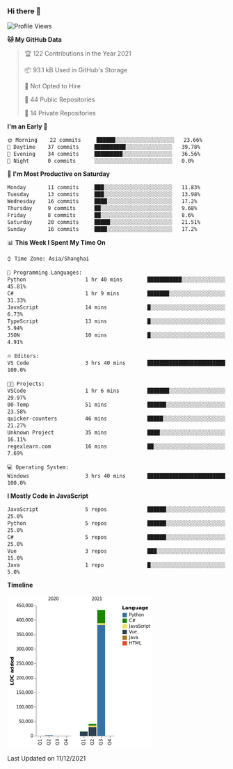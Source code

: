 ### Hi there 👋
<!--START_SECTION:waka-->
![Profile Views](http://img.shields.io/badge/Profile%20Views-0-blue)

**🐱 My GitHub Data** 

> 🏆 122 Contributions in the Year 2021
 > 
> 📦 93.1 kB Used in GitHub's Storage 
 > 
> 🚫 Not Opted to Hire
 > 
> 📜 44 Public Repositories 
 > 
> 🔑 14 Private Repositories  
 > 
**I'm an Early 🐤** 

```text
🌞 Morning    22 commits     ██████░░░░░░░░░░░░░░░░░░░   23.66% 
🌆 Daytime    37 commits     ██████████░░░░░░░░░░░░░░░   39.78% 
🌃 Evening    34 commits     █████████░░░░░░░░░░░░░░░░   36.56% 
🌙 Night      0 commits      ░░░░░░░░░░░░░░░░░░░░░░░░░   0.0%

```
📅 **I'm Most Productive on Saturday** 

```text
Monday       11 commits     ███░░░░░░░░░░░░░░░░░░░░░░   11.83% 
Tuesday      13 commits     ███░░░░░░░░░░░░░░░░░░░░░░   13.98% 
Wednesday    16 commits     ████░░░░░░░░░░░░░░░░░░░░░   17.2% 
Thursday     9 commits      ██░░░░░░░░░░░░░░░░░░░░░░░   9.68% 
Friday       8 commits      ██░░░░░░░░░░░░░░░░░░░░░░░   8.6% 
Saturday     20 commits     █████░░░░░░░░░░░░░░░░░░░░   21.51% 
Sunday       16 commits     ████░░░░░░░░░░░░░░░░░░░░░   17.2%

```


📊 **This Week I Spent My Time On** 

```text
⌚︎ Time Zone: Asia/Shanghai

💬 Programming Languages: 
Python                   1 hr 40 mins        ███████████░░░░░░░░░░░░░░   45.81% 
C#                       1 hr 9 mins         ███████░░░░░░░░░░░░░░░░░░   31.33% 
JavaScript               14 mins             █░░░░░░░░░░░░░░░░░░░░░░░░   6.73% 
TypeScript               13 mins             █░░░░░░░░░░░░░░░░░░░░░░░░   5.94% 
JSON                     10 mins             █░░░░░░░░░░░░░░░░░░░░░░░░   4.91%

🔥 Editors: 
VS Code                  3 hrs 40 mins       █████████████████████████   100.0%

🐱‍💻 Projects: 
VSCode                   1 hr 6 mins         ███████░░░░░░░░░░░░░░░░░░   29.97% 
00-Temp                  51 mins             ██████░░░░░░░░░░░░░░░░░░░   23.58% 
quicker-counters         46 mins             █████░░░░░░░░░░░░░░░░░░░░   21.27% 
Unknown Project          35 mins             ████░░░░░░░░░░░░░░░░░░░░░   16.11% 
regexlearn.com           16 mins             ██░░░░░░░░░░░░░░░░░░░░░░░   7.69%

💻 Operating System: 
Windows                  3 hrs 40 mins       █████████████████████████   100.0%

```

**I Mostly Code in JavaScript** 

```text
JavaScript               5 repos             ██████░░░░░░░░░░░░░░░░░░░   25.0% 
Python                   5 repos             ██████░░░░░░░░░░░░░░░░░░░   25.0% 
C#                       5 repos             ██████░░░░░░░░░░░░░░░░░░░   25.0% 
Vue                      3 repos             ███░░░░░░░░░░░░░░░░░░░░░░   15.0% 
Java                     1 repo              █░░░░░░░░░░░░░░░░░░░░░░░░   5.0%

```


**Timeline**

![Chart not found](https://raw.githubusercontent.com/cesaryuan/cesaryuan/main/charts/bar_graph.png) 


 Last Updated on 11/12/2021
<!--END_SECTION:waka-->

<!--
**cesaryuan/Cesaryuan** is a ✨ _special_ ✨ repository because its `README.md` (this file) appears on your GitHub profile.

Here are some ideas to get you started:

- 🔭 I’m currently working on ...
- 🌱 I’m currently learning ...
- 👯 I’m looking to collaborate on ...
- 🤔 I’m looking for help with ...
- 💬 Ask me about ...
- 📫 How to reach me: ...
- 😄 Pronouns: ...
- ⚡ Fun fact: ...
-->
